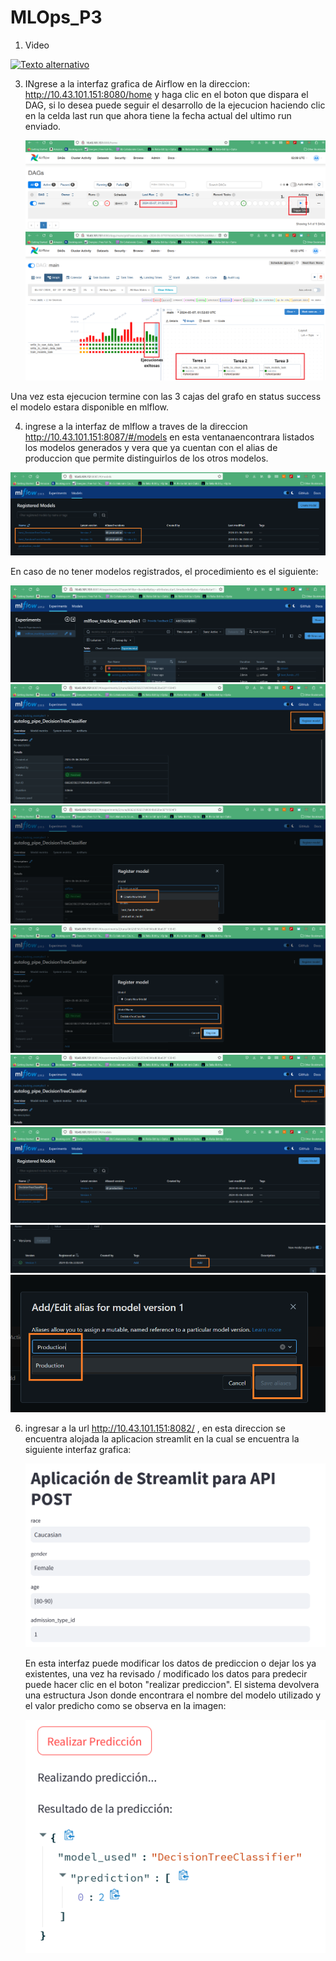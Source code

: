 # MLOps_P3

1. Video 

[![Texto alternativo](https://img.youtube.com/vi/YPbuRMIL1H8/0.jpg)](https://www.youtube.com/watch?v=YPbuRMIL1H8)

3. INgrese a la interfaz grafica de Airflow en la direccion: http://10.43.101.151:8080/home y haga clic en el boton que dispara el DAG, si lo desea puede seguir el desarrollo de la ejecucion haciendo clic en la celda last run que ahora tiene la fecha actual del ultimo run enviado.

   ![alt text](https://github.com/bermud1992/MLOps_P3/blob/main/images/airflow1.png)  <br />
   ![alt text](https://github.com/bermud1992/MLOps_P3/blob/main/images/airflow2.png)  

Una vez esta ejecucion termine con las 3 cajas del grafo en status success el modelo estara disponible en mlflow.

4. ingrese a la interfaz de mlflow a traves de la direccion http://10.43.101.151:8087/#/models en esta ventanaencontrara listados los modelos generados y vera que ya cuentan con el alias de produccion que permite distinguirlos de los otros modelos.

![alt text](https://github.com/bermud1992/MLOps_P3/blob/main/images/mlflow1.png) 

 En caso de no tener modelos registrados, el procedimiento es el siguiente:
 
![alt text](https://github.com/bermud1992/MLOps_P3/blob/main/images/mlflowr1.png)  <br />
![alt text](https://github.com/bermud1992/MLOps_P3/blob/main/images/mlflowr2.png)  <br />
![alt text](https://github.com/bermud1992/MLOps_P3/blob/main/images/mlflowr3.png)  <br />
![alt text](https://github.com/bermud1992/MLOps_P3/blob/main/images/mlflowr4.png)  <br />
![alt text](https://github.com/bermud1992/MLOps_P3/blob/main/images/mlflowr5.png)  <br />
![alt text](https://github.com/bermud1992/MLOps_P3/blob/main/images/mlflowr6.png)  <br />
![alt text](https://github.com/bermud1992/MLOps_P3/blob/main/images/mlflowr7.png)  <br />
![alt text](https://github.com/bermud1992/MLOps_P3/blob/main/images/mlflowr8.png)  <br />

6. ingresar a la url http://10.43.101.151:8082/ , en esta direccion se encuentra alojada la aplicacion streamlit en la cual se encuentra la siguiente interfaz grafica:

   ![alt text](https://github.com/bermud1992/MLOps_P3/blob/main/images/streamlit2.png) 

   En esta interfaz puede modificar los datos de prediccion o dejar los ya existentes, una vez ha revisado / modificado los datos para predecir puede hacer clic en el boton "realizar prediccion". El sistema devolvera una estructura Json donde encontrara el nombre del modelo utilizado y el valor predicho como se observa en la imagen:

   ![alt text](https://github.com/bermud1992/MLOps_P3/blob/main/images/streamlit1.png) 

